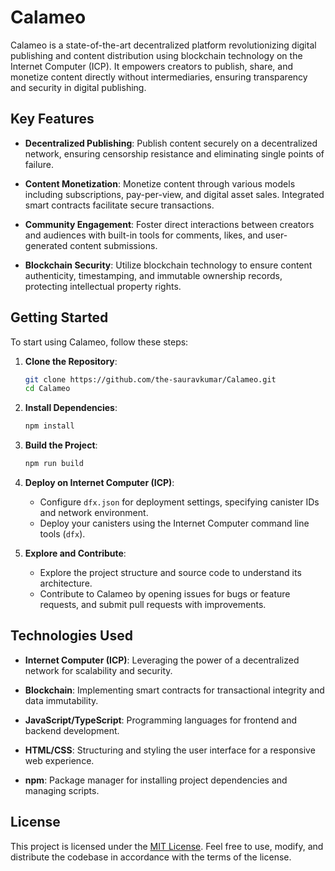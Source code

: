 # Calameo

Calameo is a state-of-the-art decentralized platform revolutionizing digital publishing and content distribution using blockchain technology on the Internet Computer (ICP). It empowers creators to publish, share, and monetize content directly without intermediaries, ensuring transparency and security in digital publishing.

## Key Features

- **Decentralized Publishing**: Publish content securely on a decentralized network, ensuring censorship resistance and eliminating single points of failure.

- **Content Monetization**: Monetize content through various models including subscriptions, pay-per-view, and digital asset sales. Integrated smart contracts facilitate secure transactions.

- **Community Engagement**: Foster direct interactions between creators and audiences with built-in tools for comments, likes, and user-generated content submissions.

- **Blockchain Security**: Utilize blockchain technology to ensure content authenticity, timestamping, and immutable ownership records, protecting intellectual property rights.

## Getting Started

To start using Calameo, follow these steps:

1. **Clone the Repository**:
   ```bash
   git clone https://github.com/the-sauravkumar/Calameo.git
   cd Calameo
   ```

2. **Install Dependencies**:
   ```bash
   npm install
   ```

3. **Build the Project**:
   ```bash
   npm run build
   ```

4. **Deploy on Internet Computer (ICP)**:
   - Configure `dfx.json` for deployment settings, specifying canister IDs and network environment.
   - Deploy your canisters using the Internet Computer command line tools (`dfx`).

5. **Explore and Contribute**:
   - Explore the project structure and source code to understand its architecture.
   - Contribute to Calameo by opening issues for bugs or feature requests, and submit pull requests with improvements.

## Technologies Used

- **Internet Computer (ICP)**: Leveraging the power of a decentralized network for scalability and security.
  
- **Blockchain**: Implementing smart contracts for transactional integrity and data immutability.
  
- **JavaScript/TypeScript**: Programming languages for frontend and backend development.
  
- **HTML/CSS**: Structuring and styling the user interface for a responsive web experience.
  
- **npm**: Package manager for installing project dependencies and managing scripts.

## License

This project is licensed under the [MIT License](LICENSE). Feel free to use, modify, and distribute the codebase in accordance with the terms of the license.
